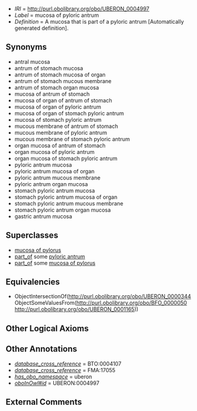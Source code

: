  * *IRI* = http://purl.obolibrary.org/obo/UBERON_0004997
 * *Label* = mucosa of pyloric antrum
 * *Definition* = A mucosa that is part of a pyloric antrum [Automatically generated definition].

## Synonyms

 * antral mucosa
 * antrum of stomach mucosa
 * antrum of stomach mucosa of organ
 * antrum of stomach mucous membrane
 * antrum of stomach organ mucosa
 * mucosa of antrum of stomach
 * mucosa of organ of antrum of stomach
 * mucosa of organ of pyloric antrum
 * mucosa of organ of stomach pyloric antrum
 * mucosa of stomach pyloric antrum
 * mucous membrane of antrum of stomach
 * mucous membrane of pyloric antrum
 * mucous membrane of stomach pyloric antrum
 * organ mucosa of antrum of stomach
 * organ mucosa of pyloric antrum
 * organ mucosa of stomach pyloric antrum
 * pyloric antrum mucosa
 * pyloric antrum mucosa of organ
 * pyloric antrum mucous membrane
 * pyloric antrum organ mucosa
 * stomach pyloric antrum mucosa
 * stomach pyloric antrum mucosa of organ
 * stomach pyloric antrum mucous membrane
 * stomach pyloric antrum organ mucosa
 * gastric antrum mucosa

## Superclasses

 * [mucosa of pylorus](../../UBERON/98/UBERON_0004998.md)
 * [part_of](../../BFO/50/BFO_0000050.md) some [pyloric antrum](../../UBERON/65/UBERON_0001165.md)
 * [part_of](../../BFO/50/BFO_0000050.md) some [mucosa of pylorus](../../UBERON/98/UBERON_0004998.md)

## Equivalencies

 * ObjectIntersectionOf(<http://purl.obolibrary.org/obo/UBERON_0000344> ObjectSomeValuesFrom(<http://purl.obolibrary.org/obo/BFO_0000050> <http://purl.obolibrary.org/obo/UBERON_0001165>))

## Other Logical Axioms


## Other Annotations

 * *[database_cross_reference](../../ef/oboInOwl#hasDbXref.md)* = BTO:0004107
 * *[database_cross_reference](../../ef/oboInOwl#hasDbXref.md)* = FMA:17055
 * *[has_obo_namespace](../../ce/oboInOwl#hasOBONamespace.md)* = uberon
 * *[oboInOwl#id](../../id/oboInOwl#id.md)* = UBERON:0004997

## External Comments

